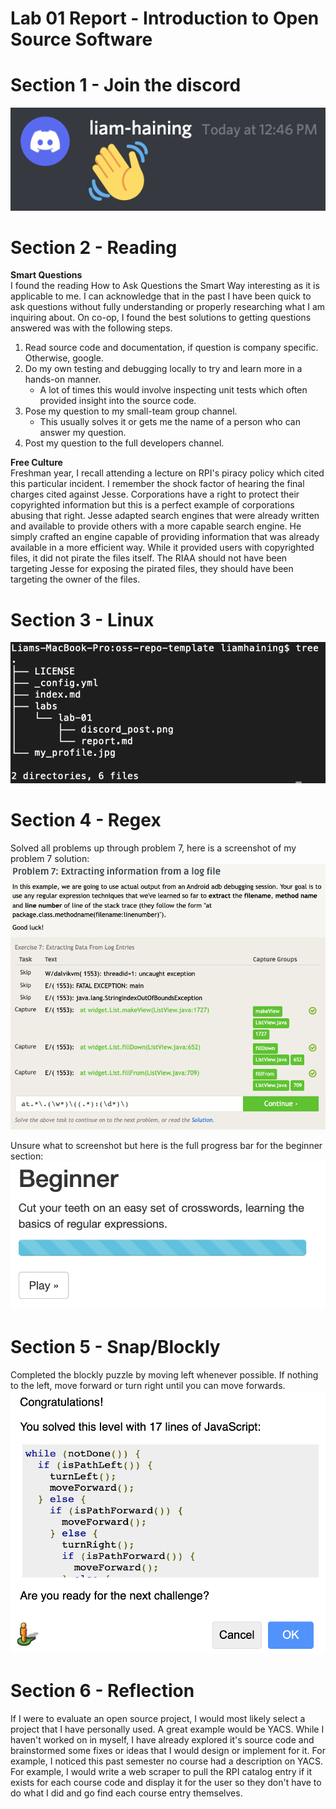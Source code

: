 # Lab 01 Report - Introduction to Open Source Software
# Section 1 - Join the discord
![discord](discord_post.png)

# Section 2 - Reading
**Smart Questions**  
I found the reading How to Ask Questions the Smart Way interesting as it is applicable to me. I can acknowledge that in the past I have been quick to ask questions without fully understanding or properly researching what I am inquiring about.
On co-op, I found the best solutions to getting questions answered was with the following steps.
 1. Read source code and documentation, if question is company specific. Otherwise, google.
 2. Do my own testing and debugging locally to try and learn more in a hands-on manner.
	- A lot of times this would involve inspecting unit tests which often provided insight into the source code.
 3. Pose my question to my small-team group channel.
	- This usually solves it or gets me the name of a person who can answer my question.
 4. Post my question to the full developers channel.

**Free Culture**  
Freshman year, I recall attending a lecture on RPI's piracy policy which cited this particular incident. I remember the shock factor of hearing the final charges cited against Jesse. Corporations have a right to protect their copyrighted information but this is a perfect example of corporations abusing that right. Jesse adapted search engines that were already written and available to provide others with a more capable search engine. He simply crafted an engine capable of providing information that was already available in a more efficient way. While it provided users with copyrighted files, it did not pirate the files itself. The RIAA should not have been targeting Jesse for exposing the pirated files, they should have been targeting the owner of the files.

# Section 3 - Linux
![tree](tree_screenshot.png)

# Section 4 - Regex
Solved all problems up through problem 7, here is a screenshot of my problem 7 solution:
![regex](regex_practice.png)

Unsure what to screenshot but here is the full progress bar for the beginner section:
![crossword](regex_crossword.png)

# Section 5 - Snap/Blockly
Completed the blockly puzzle by moving left whenever possible. If nothing to the left, move forward or turn right until you can move forwards.
![maze](blockly.png)

# Section 6 - Reflection
If I were to evaluate an open source project, I would most likely select a project that I have personally used. A great example would be YACS. While I haven't worked on in myself, I have already explored it's source code and brainstormed some fixes or ideas that I would design or implement for it. For example, I noticed this past semester no course had a description on YACS. For example, I would write a web scraper to pull the RPI catalog entry if it exists for each course code and display it for the user so they don't have to do what I did and go find each course entry themselves.  

